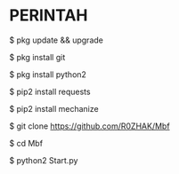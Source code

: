 # PERINTAH

$ pkg update && upgrade

$ pkg install git

$ pkg install python2

$ pip2 install requests

$ pip2 install mechanize

$ git clone https://github.com/R0ZHAK/Mbf

$ cd Mbf

$ python2 Start.py
